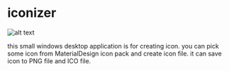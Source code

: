 # iconizer

![alt text](https://github.com/hadiscada/iconizer/blob/Capture.png?raw=true)

this small windows desktop application is for creating icon. 
you can pick some icon from MaterialDesign icon pack and create icon file.
it can save icon to PNG file and ICO file.
